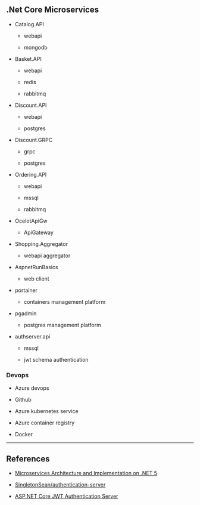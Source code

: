 ## .Net Core Microservices



- Catalog.API

  - webapi     

  - mongodb

- Basket.API

  - webapi

  - redis

  - rabbitmq

- Discount.API  

  - webapi

  - postgres

- Discount.GRPC
  
  - grpc

  - postgres

- Ordering.API

  - webapi

  - mssql

  - rabbitmq

- OcelotApiGw

  - ApiGateway

- Shopping.Aggregator

  - webapi aggregator

- AspnetRunBasics

  - web client 

- portainer

  - containers management platform

- pgadmin

  - postgres management platform

- authserver.api

  - mssql

  - jwt schema authentication

### Devops

  - Azure devops

  - Github

  - Azure kubernetes service

  - Azure container registry

  - Docker

---
## References

- [Microservices Architecture and Implementation on .NET 5](https://www.udemy.com/course/microservices-architecture-and-implementation-on-dotnet/)

- [SingletonSean/authentication-server](https://github.com/SingletonSean/authentication-server)

- [ASP.NET Core JWT Authentication Server](https://www.youtube.com/playlist?list=PLA8ZIAm2I03hG7cAQC6xytRanKLbS7fTK)
